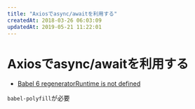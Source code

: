```yaml
---
title: "Axiosでasync/awaitを利用する"
createdAt: 2018-03-26 06:03:09
updatedAt: 2019-05-21 11:22:01
---
```


# Axiosでasync/awaitを利用する




- [Babel 6 regeneratorRuntime is not defined](https://stackoverflow.com/questions/33527653/babel-6-regeneratorruntime-is-not-defined)

`babel-polyfill`が必要